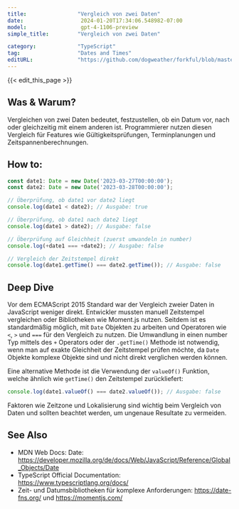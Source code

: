 ```yaml
---
title:                "Vergleich von zwei Daten"
date:                  2024-01-20T17:34:06.548982-07:00
model:                 gpt-4-1106-preview
simple_title:         "Vergleich von zwei Daten"

category:             "TypeScript"
tag:                  "Dates and Times"
editURL:              "https://github.com/dogweather/forkful/blob/master/content/de/typescript/comparing-two-dates.md"
---
```


{{< edit_this_page >}}

## Was & Warum?
Vergleichen von zwei Daten bedeutet, festzustellen, ob ein Datum vor, nach oder gleichzeitig mit einem anderen ist. Programmierer nutzen diesen Vergleich für Features wie Gültigkeitsprüfungen, Terminplanungen und Zeitspannenberechnungen.

## How to:
```TypeScript
const date1: Date = new Date('2023-03-27T00:00:00');
const date2: Date = new Date('2023-03-28T00:00:00');

// Überprüfung, ob date1 vor date2 liegt
console.log(date1 < date2); // Ausgabe: true

// Überprüfung, ob date1 nach date2 liegt
console.log(date1 > date2); // Ausgabe: false

// Überprüfung auf Gleichheit (zuerst umwandeln in number)
console.log(+date1 === +date2); // Ausgabe: false

// Vergleich der Zeitstempel direkt
console.log(date1.getTime() === date2.getTime()); // Ausgabe: false
```

## Deep Dive
Vor dem ECMAScript 2015 Standard war der Vergleich zweier Daten in JavaScript weniger direkt. Entwickler mussten manuell Zeitstempel vergleichen oder Bibliotheken wie Moment.js nutzen. Seitdem ist es standardmäßig möglich, mit `Date` Objekten zu arbeiten und Operatoren wie `<`, `>` und `===` für den Vergleich zu nutzen. Die Umwandlung in einen number Typ mittels des `+` Operators oder der `.getTime()` Methode ist notwendig, wenn man auf exakte Gleichheit der Zeitstempel prüfen möchte, da `Date` Objekte komplexe Objekte sind und nicht direkt verglichen werden können.

Eine alternative Methode ist die Verwendung der `valueOf()` Funktion, welche ähnlich wie `getTime()` den Zeitstempel zurückliefert:

```TypeScript
console.log(date1.valueOf() === date2.valueOf()); // Ausgabe: false
```

Faktoren wie Zeitzone und Lokalisierung sind wichtig beim Vergleich von Daten und sollten beachtet werden, um ungenaue Resultate zu vermeiden.

## See Also
- MDN Web Docs: Date: https://developer.mozilla.org/de/docs/Web/JavaScript/Reference/Global_Objects/Date
- TypeScript Official Documentation: https://www.typescriptlang.org/docs/
- Zeit- und Datumsbibliotheken für komplexe Anforderungen: https://date-fns.org/ und https://momentjs.com/
